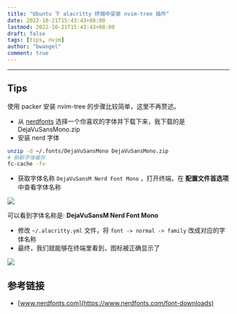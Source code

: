 ```yaml
---
title: "Ubuntu 下 alacritty 终端中安装 nvim-tree 插件"
date: 2022-10-21T15:43:43+08:00
lastmod: 2022-10-21T15:43:43+08:00
draft: false
tags: [tips, nvim]
author: "bwangel"
comment: true
---
```


<!--more-->

---

## Tips

使用 packer 安装 nvim-tree 的步骤比较简单，这里不再赘述。

- 从 [nerdfonts](https://www.nerdfonts.com/font-downloads) 选择一个你喜欢的字体并下载下来，我下载的是 DejaVuSansMono.zip
- 安装 nerd 字体

```sh
unzip -d ~/.fonts/DejaVuSansMono DejaVuSansMono.zip
# 刷新字体缓存
fc-cache -fv
```

- 获取字体名称 `DejaVuSansM Nerd Font Mono` ，打开终端，在 __配置文件首选项__ 中查看字体名称

![](https://passage-1253400711.cos.ap-beijing.myqcloud.com/2022-10-21-155055.png)

可以看到字体名称是: __DejaVuSansM Nerd Font Mono__

- 修改 `~/.alacritty.yml` 文件，将 `font -> normal -> family` 改成对应的字体名称
- 最终，我们就能够在终端里看到，图标被正确显示了

![](https://passage-1253400711.cos.ap-beijing.myqcloud.com/2022-10-21-155427.png)

## 参考链接

- [www.nerdfonts.com](https://www.nerdfonts.com/font-downloads)
